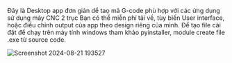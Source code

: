 Đây là Desktop app đơn giản dể taọ mã G-code phù hợp với các ứng dụng sử dụng máy CNC 2 trục
Bạn có thể miễn phí tải về, tùy biến User interface, hoặc điều chỉnh output của app theo design riêng của mình.
Để tạo file cài đặt để chạy trên máy tính windows tham khảo pyinstaller, module create file .exe từ source code.

![Screenshot 2024-08-21 193527](https://github.com/user-attachments/assets/4007e391-603e-48b2-a892-8e51dbbd2923)



